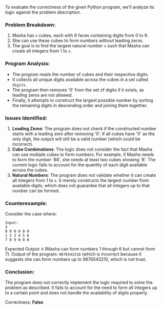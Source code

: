 To evaluate the correctness of the given Python program, we'll analyze its logic against the problem description.

### Problem Breakdown:
1. Masha has `n` cubes, each with 6 faces containing digits from 0 to 9.
2. She can use these cubes to form numbers without leading zeros.
3. The goal is to find the largest natural number `x` such that Masha can create all integers from 1 to `x`.

### Program Analysis:
- The program reads the number of cubes and their respective digits.
- It collects all unique digits available across the cubes in a set called `digits`.
- The program then removes '0' from the set of digits if it exists, as leading zeros are not allowed.
- Finally, it attempts to construct the largest possible number by sorting the remaining digits in descending order and joining them together.

### Issues Identified:
1. **Leading Zeros**: The program does not check if the constructed number starts with a leading zero after removing '0'. If all cubes have '0' as the only digit, the output will still be a valid number (which could be incorrect).
2. **Cube Combinations**: The logic does not consider the fact that Masha can use multiple cubes to form numbers. For example, if Masha needs to form the number '88', she needs at least two cubes showing '8'. The current logic fails to account for the quantity of each digit available across the cubes.
3. **Natural Numbers**: The program does not validate whether it can create all integers from 1 to `x`. It merely constructs the largest number from available digits, which does not guarantee that all integers up to that number can be formed.

### Counterexample:
Consider the case where:
```
Input:
3
0 0 0 0 0 0
1 2 3 4 5 6
7 8 9 0 0 0
```
Expected Output: `6` (Masha can form numbers 1 through 6 but cannot form 7).
Output of the program: `9876543210` (which is incorrect because it suggests she can form numbers up to 9876543210, which is not true).

### Conclusion:
The program does not correctly implement the logic required to solve the problem as described. It fails to account for the need to form all integers up to a certain point and does not handle the availability of digits properly.

Correctness: **False**